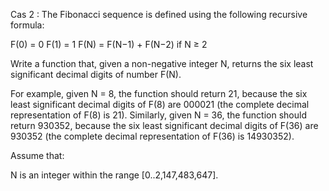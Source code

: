 Cas 2 :
The Fibonacci sequence is defined using the following recursive formula:

F(0) = 0 F(1) = 1 F(N) = F(N−1) + F(N−2) if N ≥ 2

Write a function that, given a non-negative integer N, returns the six least significant decimal digits of number F(N).

For example, given N = 8, the function should return 21, because the six least significant decimal digits of F(8) are 000021 (the complete decimal representation of F(8) is 21). Similarly, given N = 36, the function should return 930352, because the six least significant decimal digits of F(36) are 930352 (the complete decimal representation of F(36) is 14930352).

Assume that:

N is an integer within the range [0..2,147,483,647].
